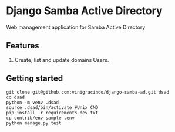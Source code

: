 # Django Samba Active Directory 

Web management application for Samba Active Directory

## Features

1. Create, list and update domains Users.

## Getting started

```console
git clone git@github.com:vinigracindo/django-samba-ad.git dsad
cd dsad
python -m venv .dsad
source .dsad/bin/activate #Unix CMD
pip install -r requirements-dev.txt
cp contrib/env-sample .env
python manage.py test
```
